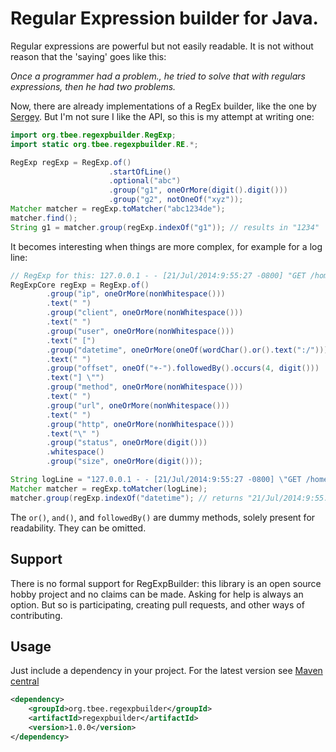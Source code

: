 # Regular Expression builder for Java.
Regular expressions are powerful but not easily readable. 
It is not without reason that the 'saying' goes like this:

_Once a programmer had a problem., he tried to solve that with regulars expressions, then he had two problems._

Now, there are already implementations of a RegEx builder, like the one by [Sergey](https://github.com/sgreben/regex-builder).
But I'm not sure I like the API, so this is my attempt at writing one:

```java
import org.tbee.regexpbuilder.RegExp;
import static org.tbee.regexpbuilder.RE.*;

RegExp regExp = RegExp.of()
                      .startOfLine()
                      .optional("abc")
                      .group("g1", oneOrMore(digit().digit()))
                      .group("g2", notOneOf("xyz"));
Matcher matcher = regExp.toMatcher("abc1234de");
matcher.find();
String g1 = matcher.group(regExp.indexOf("g1")); // results in "1234"
```

It becomes interesting when things are more complex, for example for a log line:

```java
// RegExp for this: 127.0.0.1 - - [21/Jul/2014:9:55:27 -0800] "GET /home.html HTTP/1.1" 200 2048
RegExpCore regExp = RegExp.of()
        .group("ip", oneOrMore(nonWhitespace()))
        .text(" ")
        .group("client", oneOrMore(nonWhitespace()))
        .text(" ")
        .group("user", oneOrMore(nonWhitespace()))
        .text(" [")
        .group("datetime", oneOrMore(oneOf(wordChar().or().text(":/"))))
        .text(" ")
        .group("offset", oneOf("+-").followedBy().occurs(4, digit()))
        .text("] \"")
        .group("method", oneOrMore(nonWhitespace()))
        .text(" ")
        .group("url", oneOrMore(nonWhitespace()))
        .text(" ")
        .group("http", oneOrMore(nonWhitespace()))
        .text("\" ")
        .group("status", oneOrMore(digit()))
        .whitespace()
        .group("size", oneOrMore(digit()));

String logLine = "127.0.0.1 - - [21/Jul/2014:9:55:27 -0800] \"GET /home.html HTTP/1.1\" 200 2048";
Matcher matcher = regExp.toMatcher(logLine);
matcher.group(regExp.indexOf("datetime"); // returns "21/Jul/2014:9:55:27"
```

The `or()`, `and()`, and `followedBy()` are dummy methods, solely present for readability.
They can be omitted.

## Support
There is no formal support for RegExpBuilder: this library is an open source hobby project and no claims can be made.
Asking for help is always an option. But so is participating, creating pull requests, and other ways of contributing.

## Usage
Just include a dependency in your project. For the latest version see [Maven central](https://central.sonatype.com/namespace/org.tbee.regexpbuilder)

```xml
<dependency>
    <groupId>org.tbee.regexpbuilder</groupId>
    <artifactId>regexpbuilder</artifactId>
    <version>1.0.0</version>
</dependency>
```
